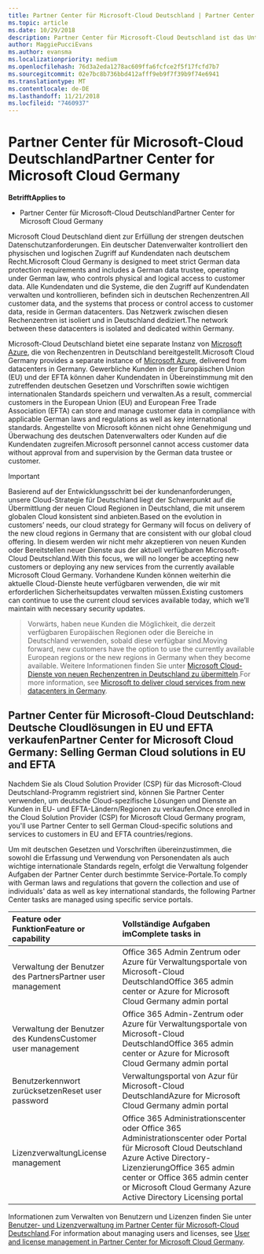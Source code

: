 ```yaml
---
title: Partner Center für Microsoft-Cloud Deutschland | Partner Center für Microsoft-Cloud Deutschland
ms.topic: article
ms.date: 10/29/2018
description: Partner Center für Microsoft-Cloud Deutschland ist das Unternehmensportal für Microsoft-Partner, die Kunden die Microsoft-Cloudlösungen in EU und EFTA-Ländern anbieten möchten. Microsoft-Cloud Deutschland stellt sicher, dass Ihre Kundendaten in Deutschland bleiben und ein angegebener Datenverwalter den Zugriff darauf kontrolliert. Gewerbliche Kunden in der Europäischen Union (EU) und der EFTA können Kundendaten in Übereinstimmung mit den zutreffenden deutschen Gesetzen und Vorschriften sowie wichtigen internationalen Standards speichern und verwalten. Microsoft kann nicht ohne Genehmigung und Überwachung des deutschen Datenverwalters oder Kunden auf die Kundendaten zugreifen.
author: MaggiePucciEvans
ms.author: evansma
ms.localizationpriority: medium
ms.openlocfilehash: 76d3a2eda1278ac609ffa6fcfce2f5f17fcfd7b7
ms.sourcegitcommit: 02e7bc8b736bbd412afff9eb9f7f39b9f74e6941
ms.translationtype: MT
ms.contentlocale: de-DE
ms.lasthandoff: 11/21/2018
ms.locfileid: "7460937"
---
```

# <a name="partner-center-for-microsoft-cloud-germany"></a><span data-ttu-id="2af34-106">Partner Center für Microsoft-Cloud Deutschland</span><span class="sxs-lookup"><span data-stu-id="2af34-106">Partner Center for Microsoft Cloud Germany</span></span>

**<span data-ttu-id="2af34-107">Betrifft</span><span class="sxs-lookup"><span data-stu-id="2af34-107">Applies to</span></span>**

-  <span data-ttu-id="2af34-108">Partner Center für Microsoft-Cloud Deutschland</span><span class="sxs-lookup"><span data-stu-id="2af34-108">Partner Center for Microsoft Cloud Germany</span></span>

<span data-ttu-id="2af34-109">Microsoft Cloud Deutschland dient zur Erfüllung der strengen deutschen Datenschutzanforderungen. Ein deutscher Datenverwalter kontrolliert den physischen und logischen Zugriff auf Kundendaten nach deutschem Recht.</span><span class="sxs-lookup"><span data-stu-id="2af34-109">Microsoft Cloud Germany is designed to meet strict German data protection requirements and includes a German data trustee, operating under German law, who controls physical and logical access to customer data.</span></span> <span data-ttu-id="2af34-110">Alle Kundendaten und die Systeme, die den Zugriff auf Kundendaten verwalten und kontrollieren, befinden sich in deutschen Rechenzentren.</span><span class="sxs-lookup"><span data-stu-id="2af34-110">All customer data, and the systems that process or control access to customer data, reside in German datacenters.</span></span> <span data-ttu-id="2af34-111">Das Netzwerk zwischen diesen Rechenzentren ist isoliert und in Deutschland dediziert.</span><span class="sxs-lookup"><span data-stu-id="2af34-111">The network between these datacenters is isolated and dedicated within Germany.</span></span>

<span data-ttu-id="2af34-112">Microsoft-Cloud Deutschland bietet eine separate Instanz von [Microsoft Azure](https://go.microsoft.com/fwlink/?linkid=847992), die von Rechenzentren in Deutschland bereitgestellt.</span><span class="sxs-lookup"><span data-stu-id="2af34-112">Microsoft Cloud Germany provides a separate instance of [Microsoft Azure](https://go.microsoft.com/fwlink/?linkid=847992), delivered from datacenters in Germany.</span></span> <span data-ttu-id="2af34-113">Gewerbliche Kunden in der Europäischen Union (EU) und der EFTA können daher Kundendaten in Übereinstimmung mit den zutreffenden deutschen Gesetzen und Vorschriften sowie wichtigen internationalen Standards speichern und verwalten.</span><span class="sxs-lookup"><span data-stu-id="2af34-113">As a result, commercial customers in the European Union (EU) and European Free Trade Association (EFTA) can store and manage customer data in compliance with applicable German laws and regulations as well as key international standards.</span></span> <span data-ttu-id="2af34-114">Angestellte von Microsoft können nicht ohne Genehmigung und Überwachung des deutschen Datenverwalters oder Kunden auf die Kundendaten zugreifen.</span><span class="sxs-lookup"><span data-stu-id="2af34-114">Microsoft personnel cannot access customer data without approval from and supervision by the German data trustee or customer.</span></span>

>[!IMPORTANT]
><span data-ttu-id="2af34-115">Basierend auf der Entwicklungsschritt bei der kundenanforderungen, unsere Cloud-Strategie für Deutschland liegt der Schwerpunkt auf die Übermittlung der neuen Cloud Regionen in Deutschland, die mit unserem globalen Cloud konsistent sind anbieten.</span><span class="sxs-lookup"><span data-stu-id="2af34-115">Based on the evolution in customers’ needs, our cloud strategy for Germany will focus on delivery of the new cloud regions in Germany that are consistent with our global cloud offering.</span></span> <span data-ttu-id="2af34-116">In diesem werden wir nicht mehr akzeptieren von neuen Kunden oder Bereitstellen neuer Dienste aus der aktuell verfügbaren Microsoft-Cloud Deutschland.</span><span class="sxs-lookup"><span data-stu-id="2af34-116">With this focus, we will no longer be accepting new customers or deploying any new services from the currently available Microsoft Cloud Germany.</span></span> <span data-ttu-id="2af34-117">Vorhandene Kunden können weiterhin die aktuelle Cloud-Dienste heute verfügbaren verwenden, die wir mit erforderlichen Sicherheitsupdates verwalten müssen.</span><span class="sxs-lookup"><span data-stu-id="2af34-117">Existing customers can continue to use the current cloud services available today, which we’ll maintain with necessary security updates.</span></span> 

><span data-ttu-id="2af34-118">Vorwärts, haben neue Kunden die Möglichkeit, die derzeit verfügbaren Europäischen Regionen oder die Bereiche in Deutschland verwenden, sobald diese verfügbar sind.</span><span class="sxs-lookup"><span data-stu-id="2af34-118">Moving forward, new customers have the option to use the currently available European regions or the new regions in Germany when they become available.</span></span> <span data-ttu-id="2af34-119">Weitere Informationen finden Sie unter [Microsoft Cloud-Dienste von neuen Rechenzentren in Deutschland zu übermitteln](https://news.microsoft.com/europe/2018/08/31/microsoft-to-deliver-cloud-services-from-new-datacentres-in-germany-in-2019-to-meet-evolving-customer-needs/).</span><span class="sxs-lookup"><span data-stu-id="2af34-119">For more information, see [Microsoft to deliver cloud services from new datacenters in Germany](https://news.microsoft.com/europe/2018/08/31/microsoft-to-deliver-cloud-services-from-new-datacentres-in-germany-in-2019-to-meet-evolving-customer-needs/).</span></span> 


## <a name="partner-center-for-microsoft-cloud-germany-selling-german-cloud-solutions-in-eu-and-efta"></a><span data-ttu-id="2af34-120">Partner Center für Microsoft-Cloud Deutschland: Deutsche Cloudlösungen in EU und EFTA verkaufen</span><span class="sxs-lookup"><span data-stu-id="2af34-120">Partner Center for Microsoft Cloud Germany: Selling German Cloud solutions in EU and EFTA</span></span>

<span data-ttu-id="2af34-121">Nachdem Sie als Cloud Solution Provider (CSP) für das Microsoft-Cloud Deutschland-Programm registriert sind, können Sie Partner Center verwenden, um deutsche Cloud-spezifische Lösungen und Dienste an Kunden in EU- und EFTA-Ländern/Regionen zu verkaufen.</span><span class="sxs-lookup"><span data-stu-id="2af34-121">Once enrolled in the Cloud Solution Provider (CSP) for Microsoft Cloud Germany program, you'll use Partner Center to sell German Cloud-specific solutions and services to customers in EU and EFTA countries/regions.</span></span> 

<span data-ttu-id="2af34-122">Um mit deutschen Gesetzen und Vorschriften übereinzustimmen, die sowohl die Erfassung und Verwendung von Personendaten als auch wichtige internationale Standards regeln, erfolgt die Verwaltung folgender Aufgaben der Partner Center durch bestimmte Service-Portale.</span><span class="sxs-lookup"><span data-stu-id="2af34-122">To comply with German laws and regulations that govern the collection and use of individuals' data as well as key international standards, the following Partner Center tasks are managed using specific service portals.</span></span> 

<span data-ttu-id="2af34-123">Feature oder Funktion</span><span class="sxs-lookup"><span data-stu-id="2af34-123">Feature or capability</span></span> | <span data-ttu-id="2af34-124">Vollständige Aufgaben im</span><span class="sxs-lookup"><span data-stu-id="2af34-124">Complete tasks in</span></span>
:--- | :---
<span data-ttu-id="2af34-125">Verwaltung der Benutzer des Partners</span><span class="sxs-lookup"><span data-stu-id="2af34-125">Partner user management</span></span> | <span data-ttu-id="2af34-126">Office 365 Admin Zentrum oder Azure für Verwaltungsportale von Microsoft-Cloud Deutschland</span><span class="sxs-lookup"><span data-stu-id="2af34-126">Office 365 admin center or Azure for Microsoft Cloud Germany admin portal</span></span>
<span data-ttu-id="2af34-127">Verwaltung der Benutzer des Kundens</span><span class="sxs-lookup"><span data-stu-id="2af34-127">Customer user management</span></span> | <span data-ttu-id="2af34-128">Office 365 Admin-Zentrum oder Azure für Verwaltungsportale von Microsoft-Cloud Deutschland</span><span class="sxs-lookup"><span data-stu-id="2af34-128">Office 365 admin center or Azure for Microsoft Cloud Germany admin portal</span></span>
<span data-ttu-id="2af34-129">Benutzerkennwort zurücksetzen</span><span class="sxs-lookup"><span data-stu-id="2af34-129">Reset user password</span></span> | <span data-ttu-id="2af34-130">Verwaltungsportal von Azur für Microsoft-Cloud Deutschland</span><span class="sxs-lookup"><span data-stu-id="2af34-130">Azure for Microsoft Cloud Germany admin portal</span></span>
<span data-ttu-id="2af34-131">Lizenzverwaltung</span><span class="sxs-lookup"><span data-stu-id="2af34-131">License management</span></span> | <span data-ttu-id="2af34-132">Office 365 Administrationscenter oder Office 365 Administrationscenter oder Portal für Microsoft Cloud Deutschland Azure Active Directory-Lizenzierung</span><span class="sxs-lookup"><span data-stu-id="2af34-132">Office 365 admin center or Office 365 admin center or Microsoft Cloud Germany Azure Active Directory Licensing portal</span></span>


<span data-ttu-id="2af34-133">Informationen zum Verwalten von Benutzern und Lizenzen finden Sie unter [Benutzer- und Lizenzverwaltung im Partner Center für Microsoft-Cloud Deutschland](user-management-in-partner-center-for-microsoft-cloud-germany.md).</span><span class="sxs-lookup"><span data-stu-id="2af34-133">For information about managing users and licenses, see [User and license management in Partner Center for Microsoft Cloud Germany](user-management-in-partner-center-for-microsoft-cloud-germany.md).</span></span>


